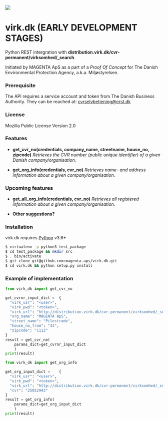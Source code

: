[![](https://www.magenta.dk/wp-content/uploads/2019/03/cropped-magenta_logo-2.png)](https://magenta.dk)

# virk.dk (EARLY DEVELOPMENT STAGES)

Python REST intergration with **distribution.virk.dk/cvr-permanent/virksomhed/_search**.

Initiated by MAGENTA ApS as a part of a *Proof Of Concept* for The Danish Environmental Protection Agency, a.k.a. Miljøstyrelsen.

### Prerequisite

The API requires a service account and token from The Danish Business Authority. They can be reached at: cvrselvbetjening@erst.dk

### License

Mozilla Public License Version 2.0

### Features

  - **get_cvr_no(credentials, company_name, streetname, house_no, zipcode)**
  *Retrieves the CVR number (public unique identifier) of a given Danish company/organisation.*

  - **get_org_info(credentials, cvr_no)**
  *Retrieves name- and address information about a given company/organisation.*

### Upcoming features

  - **get_all_org_info(credentials, cvr_no)**
  *Retrieves all registered information about a given company/organisation.*

  - **Other suggestions?**

### Installation

virk.dk requires [Python](https://www.python.org/) v3.6+

```sh
$ virtualenv -p python3 test_package
$ cd test_package && mkdir src
$ . bin/activate
$ git clone git@github.com:magenta-aps/virk.dk.git 
$ cd virk.dk && python setup.py install
```

### Example of implementation

```python
from virk_dk import get_cvr_no

get_cvrnr_input_dict =	{
  "virk_usr": "<user>",
  "virk_pwd": "<token>",
  "virk_url": "http://distribution.virk.dk/cvr-permanent/virksomhed/_search",
  "org_name": "MAGENTA ApS",
  "street_name": "Pilestræde",
  "house_no_from": "43",
  "zipcode": "1112"
}
result = get_cvr_no(
    params_dict=get_cvrnr_input_dict
    )
print(result)
```
```python
from virk_dk import get_org_info

get_org_input_dict =	{
  "virk_usr": "<user>",
  "virk_pwd": "<token>",
  "virk_url": "http://distribution.virk.dk/cvr-permanent/virksomhed/_search",
  "cvr": "25052943"
}
result = get_org_info(
    params_dict=get_org_input_dict
    )
print(result)
```